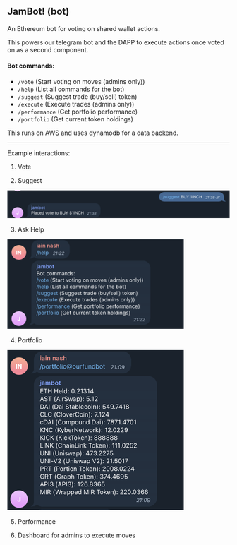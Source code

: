 ## JamBot! (bot)

An Ethereum bot for voting on shared wallet actions.

This powers our telegram bot and the DAPP to execute actions once voted on as a second component.

#### Bot commands: 
* `/vote` (Start voting on moves (admins only)) 
* `/help` (List all commands for the bot) 
* `/suggest` (Suggest trade (buy/sell) token) 
* `/execute` (Execute trades (admins only)) 
* `/performance` (Get portfolio performance) 
* `/portfolio` (Get current token holdings)

This runs on AWS and uses dynamodb for a data backend.

--- 

Example interactions:

1. Vote

2. Suggest
<img src="images/placedVote.png" alt="placedVote" width="600"/>

3. Ask Help
<img src="images/help.png" alt="help" width="400"/>

4. Portfolio
<img src="images/portfolio.png" alt="portfolio" width="400"/>

5. Performance

6. Dashboard for admins to execute moves
